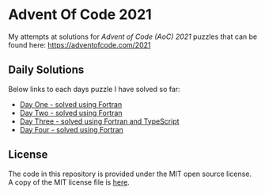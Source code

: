 # Advent Of Code 2021

My attempts at solutions for *Advent of Code (AoC) 2021* puzzles that can be found 
here: https://adventofcode.com/2021

## Daily Solutions

Below links to each days puzzle I have solved so far:

- [Day One - solved using Fortran](./Day-01/Day01-Puzzle.md)
- [Day Two - solved using Fortran](./Day-02/Day02-Puzzle.md)
- [Day Three - solved using Fortran and TypeScript](./Day-03/Day03-Puzzle.md)
- [Day Four - solved using Fortran](./Day-04/Day04-Puzzle.md)


## License

The code in this repository is provided under the MIT open source license. A copy of the 
MIT license file is [here](./LICENSE).